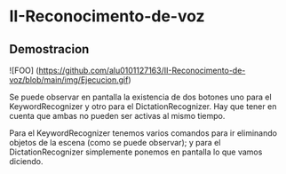 # II-Reconocimento-de-voz

## Demostracion

![FOO] (https://github.com/alu0101127163/II-Reconocimento-de-voz/blob/main/img/Ejecucion.gif)

Se puede observar en pantalla la existencia de dos botones uno para el KeywordRecognizer y otro para el DictationRecognizer. Hay que tener en cuenta que ambas no pueden ser activas al mismo tiempo.

Para el KeywordRecognizer tenemos varios comandos para ir eliminando objetos de la escena (como se puede observar); y para el DictationRecognizer simplemente ponemos en pantalla lo que vamos diciendo. 
